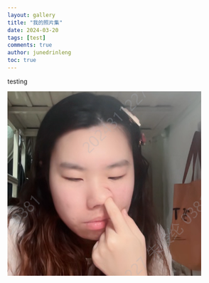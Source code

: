```yaml
---
layout: gallery
title: "我的照片集"
date: 2024-03-20
tags: [test]
comments: true
author: junedrinleng
toc: true
---
```


testing
<!-- more -->

<div class="gallery-item">
    <img src="img/test/test1.png" alt="test1">
</div>


